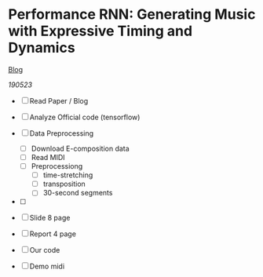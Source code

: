 # Performance RNN: Generating Music with Expressive Timing and Dynamics

[Blog](https://magenta.tensorflow.org/performance-rnn)

*190523*

- [ ] Read Paper / Blog
- [ ] Analyze Official code (tensorflow)
- [ ] Data Preprocessing
  - [ ] Download E-composition data
  - [ ] Read MIDI
  - [ ] Preprocessiong
    - [ ] time-stretching
    - [ ] transposition
    - [ ] 30-second segments
- [ ] 







- [ ] Slide 8 page
- [ ] Report 4 page
- [ ] Our code
- [ ] Demo midi